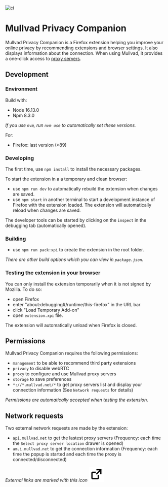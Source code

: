 ![ci](https://github.com/mullvad/browser-extension/actions/workflows/ci.yml/badge.svg)

# Mullvad Privacy Companion

Mullvad Privacy Companion is a Firefox extension helping you improve your online privacy by
recommending extensions and browser settings. It also displays information about the connection.
When using Mullvad, it provides a one-click access to
[proxy servers](https://mullvad.net/en/help/socks5-proxy/).

## Development

### **Environment**

Build with:

- Node 16.13.0
- Npm 8.3.0

_If you use `nvm`, run `nvm use` to automatically set these versions._

For:

- Firefox: last version (>89)

### **Developing**

The first time, use `npm install` to install the necessary packages.

To start the extension in a a temporary and clean browser:

- use `npm run dev` to automatically rebuild the extension when changes are saved.
- use `npm start` in another terminal to start a development instance of Firefox with the extension
  loaded. The extension will automatically reload when changes are saved.

The developer tools can be started by clicking on the `inspect` in the debugging tab (automatically
opened).

### **Building**

- use `npm run pack:xpi` to create the extension in the root folder.

_There are other build options which you can view in `package.json`._

### **Testing the extension in your browser**

You can only install the extension temporarily when it is not signed by Mozilla. To do so:

- open Firefox
- enter "about:debugging#/runtime/this-firefox" in the URL bar
- click "Load Temporary Add-on"
- open `extension.xpi` file.

The extension will automatically unload when Firefox is closed.

## Permissions

Mullvad Privacy Companion requires the following permissions:

- `management` to be able to recommend third party extensions
- `privacy` to disable webRTC
- `proxy` to configure and use Mullvad proxy servers
- `storage` to save preferences
- `*://*.mullvad.net/*` to get proxy servers list and display your connection information (See
  `Network requests` for details)

_Permissions are automatically accepted when testing the extension._

## Network requests

Two external network requests are made by the extension:

- `api.mullvad.net` to get the lastest proxy servers (Frequency: each time the
  `Select proxy server location` drawer is opened)
- `am.i.mullvad.net` to get the connection information (Frequency: each time the popup is started
  and each time the proxy is connected/disconnected)

_External links are marked with this icon_
![External Link icon](https://github.com/feathericon/feathericon/blob/master/src/svg/link-external.svg)
